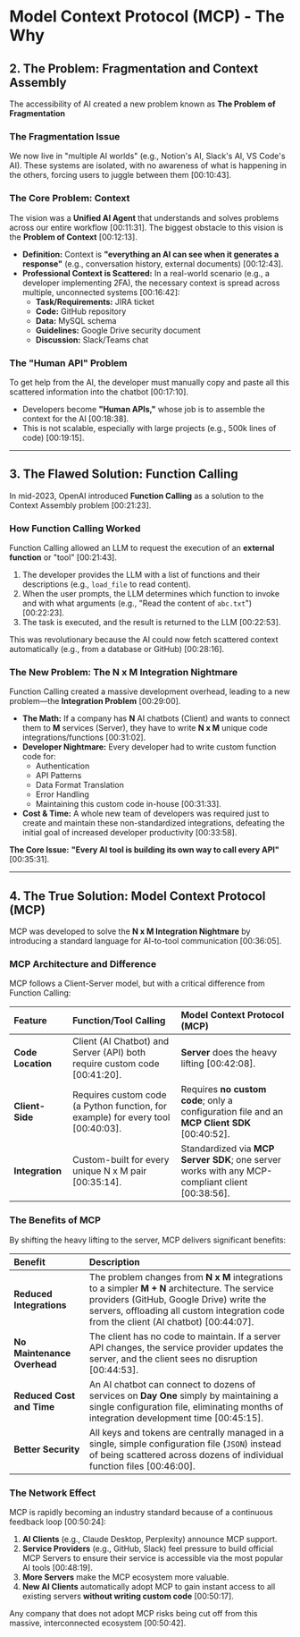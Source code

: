 # Model Context Protocol (MCP) - The Why

## 2. The Problem: Fragmentation and Context Assembly

The accessibility of AI created a new problem known as **The Problem of Fragmentation** 

### The Fragmentation Issue
We now live in "multiple AI worlds" (e.g., Notion's AI, Slack's AI, VS Code's AI). These systems are isolated, with no awareness of what is happening in the others, forcing users to juggle between them [00:10:43].

### The Core Problem: Context
The vision was a **Unified AI Agent** that understands and solves problems across our entire workflow [00:11:31]. The biggest obstacle to this vision is the **Problem of Context** [00:12:13].
* **Definition:** Context is **"everything an AI can see when it generates a response"** (e.g., conversation history, external documents) [00:12:43].
* **Professional Context is Scattered:** In a real-world scenario (e.g., a developer implementing 2FA), the necessary context is spread across multiple, unconnected systems [00:16:42]:
    * **Task/Requirements:** JIRA ticket
    * **Code:** GitHub repository
    * **Data:** MySQL schema
    * **Guidelines:** Google Drive security document
    * **Discussion:** Slack/Teams chat

### The "Human API" Problem
To get help from the AI, the developer must manually copy and paste all this scattered information into the chatbot [00:17:10].
* Developers become **"Human APIs,"** whose job is to assemble the context for the AI [00:18:38].
* This is not scalable, especially with large projects (e.g., 500k lines of code) [00:19:15].

---

## 3. The Flawed Solution: Function Calling

In mid-2023, OpenAI introduced **Function Calling** as a solution to the Context Assembly problem [00:21:23].

### How Function Calling Worked
Function Calling allowed an LLM to request the execution of an **external function** or "tool" [00:21:43].
1.  The developer provides the LLM with a list of functions and their descriptions (e.g., `load_file` to read content).
2.  When the user prompts, the LLM determines which function to invoke and with what arguments (e.g., "Read the content of `abc.txt`") [00:22:23].
3.  The task is executed, and the result is returned to the LLM [00:22:53].

This was revolutionary because the AI could now fetch scattered context automatically (e.g., from a database or GitHub) [00:28:16].

### The New Problem: The N x M Integration Nightmare
Function Calling created a massive development overhead, leading to a new problem—the **Integration Problem** [00:29:00].
* **The Math:** If a company has **N** AI chatbots (Client) and wants to connect them to **M** services (Server), they have to write **N x M** unique code integrations/functions [00:31:02].
* **Developer Nightmare:** Every developer had to write custom function code for:
    * Authentication
    * API Patterns
    * Data Format Translation
    * Error Handling
    * Maintaining this custom code in-house [00:31:33].
* **Cost & Time:** A whole new team of developers was required just to create and maintain these non-standardized integrations, defeating the initial goal of increased developer productivity [00:33:58].

**The Core Issue:** **"Every AI tool is building its own way to call every API"** [00:35:31].

---

## 4. The True Solution: Model Context Protocol (MCP)

MCP was developed to solve the **N x M Integration Nightmare** by introducing a standard language for AI-to-tool communication [00:36:05].

### MCP Architecture and Difference
MCP follows a Client-Server model, but with a critical difference from Function Calling:

| Feature | Function/Tool Calling | Model Context Protocol (MCP) |
| :--- | :--- | :--- |
| **Code Location** | Client (AI Chatbot) and Server (API) both require custom code [00:41:20]. | **Server** does the heavy lifting [00:42:08]. |
| **Client-Side** | Requires custom code (a Python function, for example) for every tool [00:40:03]. | Requires **no custom code**; only a configuration file and an **MCP Client SDK** [00:40:52]. |
| **Integration** | Custom-built for every unique N x M pair [00:35:14]. | Standardized via **MCP Server SDK**; one server works with any MCP-compliant client [00:38:56].

### The Benefits of MCP
By shifting the heavy lifting to the server, MCP delivers significant benefits:

| Benefit | Description |
| :--- | :--- |
| **Reduced Integrations** | The problem changes from **N x M** integrations to a simpler **M + N** architecture. The service providers (GitHub, Google Drive) write the servers, offloading all custom integration code from the client (AI chatbot) [00:44:07]. |
| **No Maintenance Overhead** | The client has no code to maintain. If a server API changes, the service provider updates the server, and the client sees no disruption [00:44:53]. |
| **Reduced Cost and Time** | An AI chatbot can connect to dozens of services on **Day One** simply by maintaining a single configuration file, eliminating months of integration development time [00:45:15].
| **Better Security** | All keys and tokens are centrally managed in a single, simple configuration file (`JSON`) instead of being scattered across dozens of individual function files [00:46:00]. |

### The Network Effect
MCP is rapidly becoming an industry standard because of a continuous feedback loop [00:50:24]:
1.  **AI Clients** (e.g., Claude Desktop, Perplexity) announce MCP support.
2.  **Service Providers** (e.g., GitHub, Slack) feel pressure to build official MCP Servers to ensure their service is accessible via the most popular AI tools [00:48:19].
3.  **More Servers** make the MCP ecosystem more valuable.
4.  **New AI Clients** automatically adopt MCP to gain instant access to all existing servers **without writing custom code** [00:50:17].

Any company that does not adopt MCP risks being cut off from this massive, interconnected ecosystem [00:50:42].